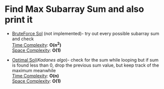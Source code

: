 # Find Max Subarray Sum and also print it
- [BruteForce Sol](#) (not implemented)- try out every possible subarray sum and check  
<u>Time Complexity</u>: **O(n<sup>2</sup>)**  
<u>Space Complexity</u>: **O(1)**

- [Optimal Sol](./codes/optimalSol(kadanes%20algo).cpp)(*Kadanes algo*)- check for the sum while looping but if sum is found less than 0, drop the previous sum value, but keep track of the maximum meanwhile  
<u> Time Complexity</u>: **O(n)**  
<u>Space Complexity</u>: **O(1)**

